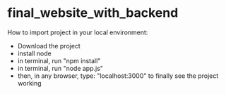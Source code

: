 # final_website_with_backend

How to import project in your local environment:
- Download the project
- install node
- in terminal, run "npm install"
- in terminal, run "node app.js"
- then, in any browser, type: "localhost:3000" to finally see the project working
